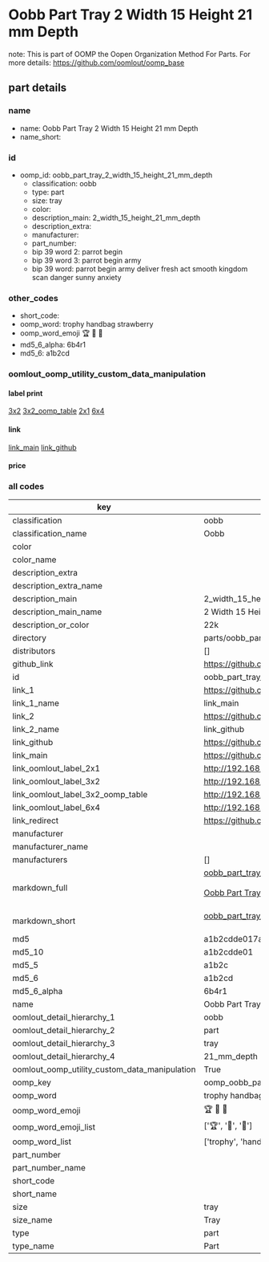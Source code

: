 # Oobb Part Tray 2 Width 15 Height 21 mm Depth  

note: This is part of OOMP the Oopen Organization Method For Parts. For more details: https://github.com/oomlout/oomp_base

##  part details
  







### name
* name: Oobb Part Tray 2 Width 15 Height 21 mm Depth
* name_short: 
### id
* oomp_id: oobb_part_tray_2_width_15_height_21_mm_depth
  * classification: oobb
  * type: part
  * size: tray
  * color: 
  * description_main: 2_width_15_height_21_mm_depth
  * description_extra: 
  * manufacturer: 
  * part_number: 
  * bip 39 word 2: parrot begin
  * bip 39 word 3: parrot begin army
  * bip 39 word: parrot begin army deliver fresh act smooth kingdom scan danger sunny anxiety

### other_codes
* short_code: 
* oomp_word: trophy handbag strawberry
* oomp_word_emoji :trophy: :handbag: :strawberry:
* md5_6_alpha: 6b4r1
* md5_6: a1b2cd






### oomlout_oomp_utility_custom_data_manipulation
#### label print
[3x2](http://192.168.1.245:1112/?label=oomp%206b4r1)
[3x2_oomp_table](http://192.168.1.108:1112/?label=oomp%206b4r1)
[2x1](http://192.168.1.242:1112/?label=oomp%206b4r1)
[6x4](http://192.168.1.55:1112/?label=oomp%206b4r1)    

#### link

[link_main](https://github.com/oomlout/oomlout_oomp_version_1_messy/tree/main/parts/oobb_part_tray_2_width_15_height_21_mm_depth) [link_github](https://github.com/oomlout/oomlout_oomp_version_1_messy/tree/main/parts/oobb_part_tray_2_width_15_height_21_mm_depth)                             

#### price







### all codes 
| key | value |  
| --- | --- |  
| classification | oobb |  
| classification_name | Oobb |  
| color |  |  
| color_name |  |  
| description_extra |  |  
| description_extra_name |  |  
| description_main | 2_width_15_height_21_mm_depth |  
| description_main_name | 2 Width 15 Height 21 mm Depth |  
| description_or_color | 22k |  
| directory | parts/oobb_part_tray_2_width_15_height_21_mm_depth |  
| distributors | [] |  
| github_link | https://github.com/oomlout/oomlout_oomp_part_src/tree/main/parts/oobb_part_tray_2_width_15_height_21_mm_depth |  
| id | oobb_part_tray_2_width_15_height_21_mm_depth |  
| link_1 | https://github.com/oomlout/oomlout_oomp_version_1_messy/tree/main/parts/oobb_part_tray_2_width_15_height_21_mm_depth |  
| link_1_name | link_main |  
| link_2 | https://github.com/oomlout/oomlout_oomp_version_1_messy/tree/main/parts/oobb_part_tray_2_width_15_height_21_mm_depth |  
| link_2_name | link_github |  
| link_github | https://github.com/oomlout/oomlout_oomp_version_1_messy/tree/main/parts/oobb_part_tray_2_width_15_height_21_mm_depth |  
| link_main | https://github.com/oomlout/oomlout_oomp_version_1_messy/tree/main/parts/oobb_part_tray_2_width_15_height_21_mm_depth |  
| link_oomlout_label_2x1 | http://192.168.1.242:1112/?label=oomp%206b4r1 |  
| link_oomlout_label_3x2 | http://192.168.1.245:1112/?label=oomp%206b4r1 |  
| link_oomlout_label_3x2_oomp_table | http://192.168.1.108:1112/?label=oomp%206b4r1 |  
| link_oomlout_label_6x4 | http://192.168.1.55:1112/?label=oomp%206b4r1 |  
| link_redirect | https://github.com/oomlout/oomlout_oomp_version_1_messy/tree/main/parts/oobb_part_tray_2_width_15_height_21_mm_depth |  
| manufacturer |  |  
| manufacturer_name |  |  
| manufacturers | [] |  
| markdown_full | [oobb_part_tray_2_width_15_height_21_mm_depth](none)<br>[](none)<br>[Oobb Part Tray 2 Width 15 Height 21 Mm Depth](none)<br><br> |  
| markdown_short | [oobb_part_tray_2_width_15_height_21_mm_depth](none)<br><br> |  
| md5 | a1b2cdde017ab99c09ae63a018051503 |  
| md5_10 | a1b2cdde01 |  
| md5_5 | a1b2c |  
| md5_6 | a1b2cd |  
| md5_6_alpha | 6b4r1 |  
| name | Oobb Part Tray 2 Width 15 Height 21 mm Depth |  
| oomlout_detail_hierarchy_1 | oobb |  
| oomlout_detail_hierarchy_2 | part |  
| oomlout_detail_hierarchy_3 | tray |  
| oomlout_detail_hierarchy_4 | 21_mm_depth |  
| oomlout_oomp_utility_custom_data_manipulation | True |  
| oomp_key | oomp_oobb_part_tray_2_width_15_height_21_mm_depth |  
| oomp_word | trophy handbag strawberry |  
| oomp_word_emoji | :trophy: :handbag: :strawberry: |  
| oomp_word_emoji_list | [':trophy:', ':handbag:', ':strawberry:'] |  
| oomp_word_list | ['trophy', 'handbag', 'strawberry'] |  
| part_number |  |  
| part_number_name |  |  
| short_code |  |  
| short_name |  |  
| size | tray |  
| size_name | Tray |  
| type | part |  
| type_name | Part |  
